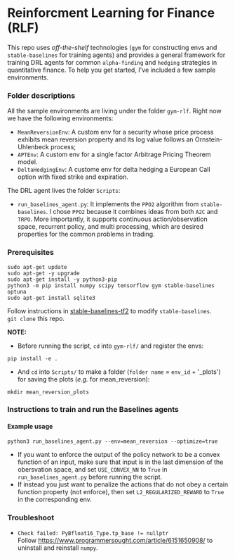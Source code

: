 # Reinforcment Learning for Finance (RLF)

This repo uses *off-the-shelf* technologies (`gym` for constructing envs and `stable-baselines` for training agents) and provides a general framework for training DRL agents for common `alpha-finding` and `hedging` strategies in quantitative finance. To help you get started, I've included a few sample environments.

### Folder descriptions
All the sample environments are living under the folder `gym-rlf`. Right now we have the following environments:
- `MeanReversionEnv`: A custom env for a security whose price process exhibits mean reversion property and its log value follows an Ornstein-Uhlenbeck process;
- `APTEnv`: A custom env for a single factor Arbitrage Pricing Theorem model.
- `DeltaHedgingEnv`: A custome env for delta hedging a European Call option with fixed strike and expiration.

The DRL agent lives the folder `Scripts`:
- `run_baselines_agent.py`: It implements the `PPO2` algorithm from `stable-baselines`. I chose `PPO2` because it combines ideas from both `A2C` and `TRPO`. More importantly, it supports continuous action/observation space, recurrent policy, and multi processing, which are desired properties for the common problems in trading.

### Prerequisites
```
sudo apt-get update
sudo apt-get -y upgrade
sudo apt-get install -y python3-pip
python3 -m pip install numpy scipy tensorflow gym stable-baselines optuna
sudo apt-get install sqlite3
```
Follow instructions in [stable-baselines-tf2](https://github.com/sophiagu/stable-baselines-tf2) to modify `stable-baselines`.\
`git clone` this repo.

**NOTE:**
- Before running the script, `cd` into `gym-rlf/` and register the envs:
```
pip install -e .
```
- And `cd` into `Scripts/` to make a folder (`folder name` = `env_id` + '_plots') for saving the plots (*e.g.* for mean_reversion):
```
mkdir mean_reversion_plots
```

### Instructions to train and run the Baselines agents

#### Example usage
```
python3 run_baselines_agent.py --env=mean_reversion --optimize=true
```
- If you want to enforce the output of the policy network to be a convex function of an input, make sure that input is in the last dimension of the obersvation space, and set `USE_CONVEX_NN` to `True` in `run_baselines_agent.py` before running the script.
- If instead you just want to penalize the actions that do not obey a certain function property (not enforce), then set `L2_REGULARIZED_REWARD` to `True` in the corresponding env.

### Troubleshoot
- `Check failed: PyBfloat16_Type.tp_base != nullptr`\
Follow https://www.programmersought.com/article/6151650908/ to uninstall and reinstall `numpy`.
